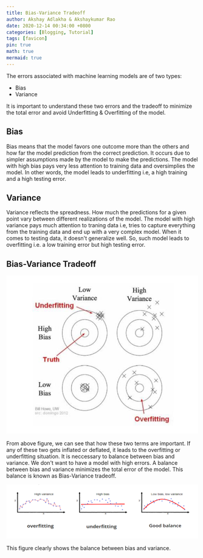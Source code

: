 ```yaml
---
title: Bias-Variance Tradeoff
author: Akshay Adlakha & Akshaykumar Rao
date: 2020-12-14 00:34:00 +0800
categories: [Blogging, Tutorial]
tags: [favicon]
pin: true
math: true
mermaid: true
---
```


The errors associated with machine learning models are of two types:
- Bias
- Variance

It is important to understand these two errors and the tradeoff to minimize the total error and avoid Underfitting & Overfitting of the model.

## Bias

Bias means that the model favors one outcome more than the others and how far the model prediction from the correct prediction. It occurs due to simpler assumptions made by the model to make the predictions. The model with high bias pays very less attention to training data and oversimplies the model. In other words, the model leads to underfitting i.e, a high training and a high testing error. 

## Variance

Variance reflects the spreadness. How much the predictions for a given point vary between different realizations of the model. The model with high variance pays much attention to traning data i.e, tries to capture everything from the training data and end up with a very complex model. When it comes to testing data, it doesn't generalize well. So, such model leads to overfitting i.e. a low training error but high testing error. 


## Bias-Variance Tradeoff

![upload-image](/assets/img/sample/Bias1.png)

From above figure, we can see that how these two terms are important. If any of these two gets inflated or deflated, it leads to the overfitting or underfitting situation. It is neccessary to balance between bias and variance. We don't want to have a model with high errors. A balance between bias and variance minimizes the total error of the model. This balance is known as Bias-Variance tradeoff.

![upload-image](/assets/img/sample/Bias2.png)

This figure clearly shows the balance between bias and variance.
